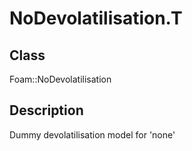 # NoDevolatilisation.T 
## Class
Foam::NoDevolatilisation

## Description
Dummy devolatilisation model for 'none'

